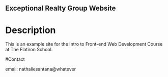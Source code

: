 Exceptional Realty Group Website
---

# Description

This is an example site for the Intro to Front-end Web Development Course at The Flatiron School.

#Contact

email: nathaliesantana@whatever
